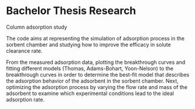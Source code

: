 # Bachelor Thesis Research
Column adsorption study

The code aims at representing the simulation of adsorption process in the sorbent chamber and studying how to improve the efficacy in solute clearance 
rate. 

From the measured adsorption data, plotting the breakthrough curves and fitting different models (Thomas, Adams-Bohart, Yoon-Nelson) to the breakthrough 
curves in order to determine the best-fit model that describes the adsorption behavior of the adsorbent in the sorbent chamber. Next, optimizing the 
adsorption process by varying the flow rate and mass of the adsorbent to examine which experimental conditions lead to the ideal adsorption rate. 
